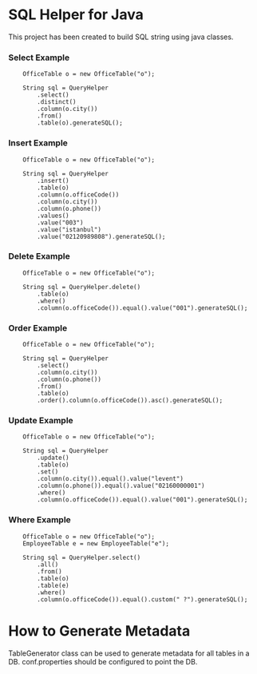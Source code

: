 # SQL Helper for Java

This project has been created to build SQL string using java classes.

### Select Example

```
    OfficeTable o = new OfficeTable("o");

	String sql = QueryHelper
		.select()
		.distinct()
		.column(o.city())
		.from()
		.table(o).generateSQL();
```

### Insert Example

```
    OfficeTable o = new OfficeTable("o");

	String sql = QueryHelper
		.insert()
		.table(o)
		.column(o.officeCode())
		.column(o.city())
		.column(o.phone())
		.values()
		.value("003")
		.value("istanbul")
		.value("02120989808").generateSQL();
```

### Delete Example

```
    OfficeTable o = new OfficeTable("o");

	String sql = QueryHelper.delete()
		.table(o)
		.where()
		.column(o.officeCode()).equal().value("001").generateSQL();
```

### Order Example

```
    OfficeTable o = new OfficeTable("o");

	String sql = QueryHelper
		.select()
		.column(o.city())
		.column(o.phone())
		.from()
		.table(o)
		.order().column(o.officeCode()).asc().generateSQL();
```

### Update Example

```
    OfficeTable o = new OfficeTable("o");

	String sql = QueryHelper
		.update()
		.table(o)
		.set()
		.column(o.city()).equal().value("levent")
		.column(o.phone()).equal().value("02160000001")
		.where()
		.column(o.officeCode()).equal().value("001").generateSQL();
```

### Where Example

```
	OfficeTable o = new OfficeTable("o");
	EmployeeTable e = new EmployeeTable("e");

	String sql = QueryHelper.select()
		.all()
		.from()
		.table(o)
		.table(e)
		.where()
		.column(o.officeCode()).equal().custom(" ?").generateSQL();
```
# How to Generate Metadata

TableGenerator class can be used to generate metadata for all tables in a DB. conf.properties should be configured to point the DB.